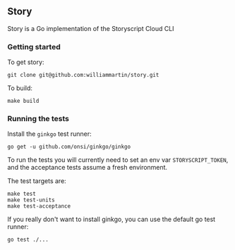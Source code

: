 ## Story

Story is a Go implementation of the Storyscript Cloud CLI

### Getting started

To get story:

`git clone git@github.com:williammartin/story.git`

To build:

`make build`

### Running the tests

Install the `ginkgo` test runner:

`go get -u github.com/onsi/ginkgo/ginkgo`

To run the tests you will currently need to set an env var `STORYSCRIPT_TOKEN`, and the acceptance tests assume a fresh environment.

The test targets are:

```
make test
make test-units
make test-acceptance
```

If you really don't want to install ginkgo, you can use the default go test runner:

```
go test ./...
```
